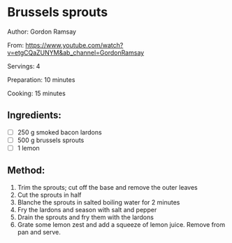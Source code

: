 # Brussels sprouts

Author: Gordon Ramsay

From: https://www.youtube.com/watch?v=etgCQaZUNYM&ab_channel=GordonRamsay

Servings: 4

Preparation: 10 minutes

Cooking: 15 minutes

## Ingredients:
- [ ] 250 g smoked bacon lardons
- [ ] 500 g brussels sprouts
- [ ] 1 lemon

## Method:
1. Trim the sprouts; cut off the base and remove the outer leaves
2. Cut the sprouts in half
3. Blanche the sprouts in salted boiling water for 2 minutes
4. Fry the lardons and season with salt and pepper
5. Drain the sprouts and fry them with the lardons
6. Grate some lemon zest and add a squeeze of lemon juice. Remove from pan and serve.